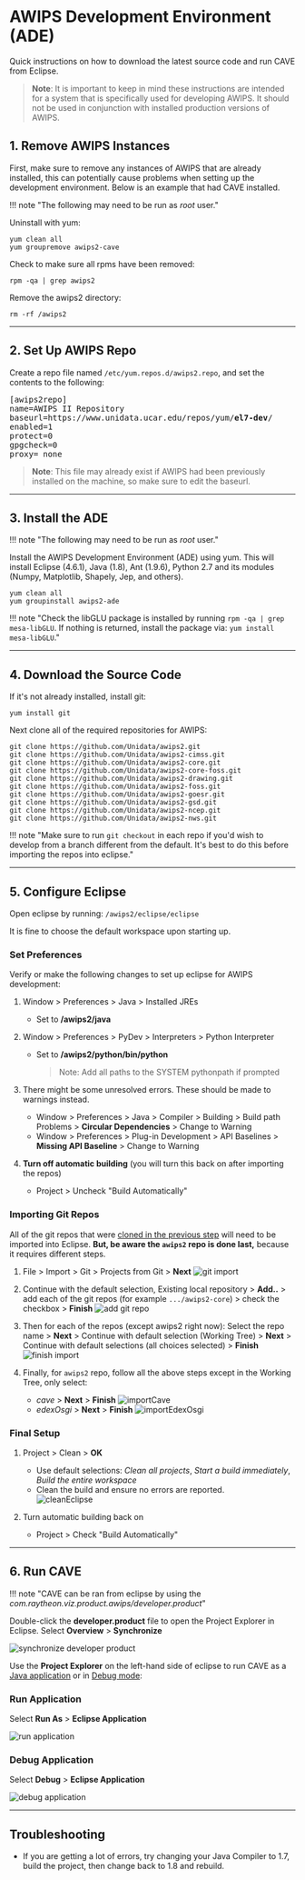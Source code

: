 # AWIPS Development Environment (ADE)

Quick instructions on how to download the latest source code and run CAVE from Eclipse.

> **Note**: It is important to keep in mind these instructions are intended for a system that is specifically used for developing AWIPS.  It should not be used in conjunction with installed production versions of AWIPS.

## 1. Remove AWIPS Instances

First, make sure to remove any instances of AWIPS that are already installed, this can potentially cause problems when setting up the development environment.  Below is an example that had CAVE installed.

!!! note "The following may need to be run as *root* user."

Uninstall with yum:

    yum clean all
    yum groupremove awips2-cave
          
Check to make sure all rpms have been removed:
      
    rpm -qa | grep awips2
            
Remove the awips2 directory:
          
    rm -rf /awips2
        
---        

## 2. Set Up AWIPS Repo

Create a repo file named `/etc/yum.repos.d/awips2.repo`, and set the contents to the following:
<pre>
[awips2repo]
name=AWIPS II Repository
baseurl=https://www.unidata.ucar.edu/repos/yum/<b>el7-dev</b>/
enabled=1
protect=0
gpgcheck=0
proxy=_none_
</pre>
>**Note**: This file may already exist if AWIPS had been previously installed on the machine, so make sure to edit the baseurl.
        
---

## 3. Install the ADE

!!! note "The following may need to be run as *root* user."

Install the AWIPS Development Environment (ADE) using yum.  This will install Eclipse (4.6.1), Java (1.8), Ant (1.9.6), Python 2.7 and its modules (Numpy, Matplotlib, Shapely, Jep, and others). 

    yum clean all
    yum groupinstall awips2-ade

!!! note "Check the libGLU package is installed by running `rpm -qa | grep mesa-libGLU`.  If nothing is returned, install the package via: `yum install mesa-libGLU`."

---

## 4. Download the Source Code

If it's not already installed, install git:
    
    yum install git
    
Next clone all of the required repositories for AWIPS:
    
    git clone https://github.com/Unidata/awips2.git
    git clone https://github.com/Unidata/awips2-cimss.git
    git clone https://github.com/Unidata/awips2-core.git
    git clone https://github.com/Unidata/awips2-core-foss.git
    git clone https://github.com/Unidata/awips2-drawing.git
    git clone https://github.com/Unidata/awips2-foss.git
    git clone https://github.com/Unidata/awips2-goesr.git
    git clone https://github.com/Unidata/awips2-gsd.git
    git clone https://github.com/Unidata/awips2-ncep.git
    git clone https://github.com/Unidata/awips2-nws.git
    
!!! note "Make sure to run `git checkout` in each repo if you'd wish to develop from a branch different from the default.  It's best to do this before importing the repos into eclipse."

---

## 5. Configure Eclipse

Open eclipse by running: `/awips2/eclipse/eclipse`

It is fine to choose the default workspace upon starting up.

### Set Preferences

Verify or make the following changes to set up eclipse for AWIPS development:

1. Window > Preferences > Java > Installed JREs
    
     * Set to **/awips2/java**

1. Window > Preferences > PyDev > Interpreters > Python Interpreter

      * Set to **/awips2/python/bin/python**
    
        > Note: Add all paths to the SYSTEM pythonpath if prompted
    
1. There might be some unresolved errors.  These should be made to warnings instead.

      * Window > Preferences > Java > Compiler > Building > Build path Problems > **Circular Dependencies** > Change to Warning
      * Window > Preferences > Plug-in Development > API Baselines > **Missing API Baseline** > Change to Warning
    
1. **Turn off automatic building** (you will turn this back on after importing the repos)
    
      * Project > Uncheck "Build Automatically"

### Importing Git Repos

All of the git repos that were [cloned in the previous step](#4-download-the-source-code) will need to be imported into Eclipse.  **But, be aware the `awips2` repo is done last,** because it requires different steps.

1. File > Import > Git > Projects from Git > **Next**
  ![git import](../images/gitImport1.png)
  
1. Continue with the default selection, Existing local repository > **Add..** > add each of the git repos (for example `.../awips2-core`) > check the checkbox > **Finish**
  ![add git repo](../images/gitImport2.png)
  
1. Then for each of the repos (except awips2 right now):
Select the repo name > **Next** > Continue with default selection (Working Tree) > **Next** > Continue with default selections (all choices selected) > **Finish**
  ![finish import](../images/gitImport3.png)
  
1. Finally, for `awips2` repo, follow all the above steps except in the Working Tree, only select:
    * *cave* > **Next** > **Finish**
      ![importCave](../images/gitImportCave.png)
    * *edexOsgi* > **Next** > **Finish**
      ![importEdexOsgi](../images/gitImportEdexOsgi.png)

### Final Setup

1. Project > Clean > **OK**
     * Use default selections: *Clean all projects*, *Start a build immediately*, *Build the entire workspace*
     * Clean the build and ensure no errors are reported.  
      ![cleanEclipse](../images/cleanEclipse.png)
    
1. Turn automatic building back on
      * Project > Check "Build Automatically"
    
---

## 6. Run CAVE
    
!!! note "CAVE can be ran from eclipse by using the *com.raytheon.viz.product.awips/developer.product*"

Double-click the **developer.product** file to open the Project Explorer in Eclipse.  Select **Overview** > **Synchronize**

![synchronize developer product](../images/synchronizeDeveloperProduct.png)

Use the **Project Explorer** on the left-hand side of eclipse to run CAVE as a [Java application](#run-application) or in [Debug mode](#debug-application):

### Run Application

Select **Run As** > **Eclipse Application**

![run application](../images/runApplication.png)

### Debug Application

Select **Debug** > **Eclipse Application**
 
![debug application](../images/debugApplication.png)

---

## Troubleshooting

* If you are getting a lot of errors, try changing your Java Compiler to 1.7, build the project, then change back to 1.8 and rebuild.

